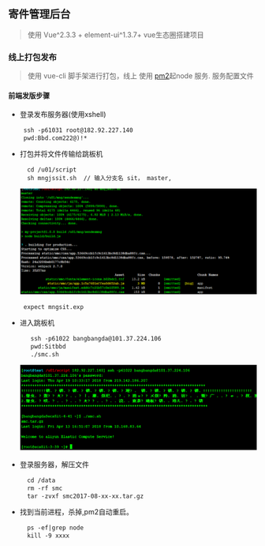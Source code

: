 ## 寄件管理后台 ##

> 使用 Vue^2.3.3 + element-ui^1.3.7+ vue生态圈搭建项目



### 线上打包发布 ###
> 使用 vue-cli 脚手架进行打包，线上 使用 [pm2](https://www.douban.com/note/314200231/)起node 服务. 服务配置文件


#### 前端发版步骤 ####

 - 登录发布服务器(使用xshell)
    ```
     ssh -p61031 root@182.92.227.140
     pwd:Bbd.com222@)!*
    ```
 -  打包并将文件传输给跳板机
    ```
      cd /u01/script
      sh mngjssit.sh  // 输入分支名 sit， master,
    ```
    ![build complate](./img/p14.PNG)

    ```
     expect mngsit.exp
    ```
 - 进入跳板机
    ```
       ssh -p61022 bangbangda@101.37.224.106
       pwd:Sitbbd
       ./smc.sh
    ```

    ![上传文件](./img/p15.PNG)

- 登录服务器，解压文件
    ```
      cd /data
      rm -rf smc
      tar -zvxf smc2017-08-xx-xx.tar.gz
    ```

- 找到当前进程，杀掉,pm2自动重启。
     ```
       ps -ef|grep node
       kill -9 xxxx

     ```
